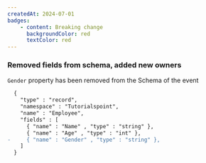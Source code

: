 ```yaml
---
createdAt: 2024-07-01
badges:
    - content: Breaking change
      backgroundColor: red
      textColor: red
---
```


### Removed fields from schema, added new owners

`Gender` property has been removed from the Schema of the event


```diff lang="json"
  {
    "type" : "record",
    "namespace" : "Tutorialspoint",
    "name" : "Employee",
    "fields" : [
      { "name" : "Name" , "type" : "string" },
      { "name" : "Age" , "type" : "int" },
-     { "name" : "Gender" , "type" : "string" },
    ]
  }
```





